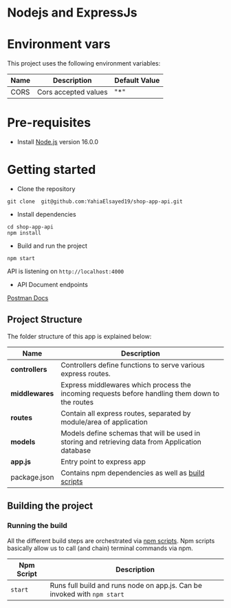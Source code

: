 # Nodejs and ExpressJs

# Environment vars
This project uses the following environment variables:

| Name                          | Description                         | Default Value                                  |
| ----------------------------- | ------------------------------------| -----------------------------------------------|
|CORS           | Cors accepted values            | "*"      |


# Pre-requisites
- Install [Node.js](https://nodejs.org/en/) version 16.0.0


# Getting started
- Clone the repository
```
git clone  git@github.com:YahiaElsayed19/shop-app-api.git
```
- Install dependencies
```
cd shop-app-api
npm install
```
- Build and run the project
```
npm start
```
  API is listening on `http://localhost:4000`

- API Document endpoints

[Postman Docs](https://documenter.getpostman.com/view/24067778/2s9YXb84zj)







## Project Structure
The folder structure of this app is explained below:

| Name | Description |
| ------------------------ | --------------------------------------------------------------------------------------------- |
| **controllers**      | Controllers define functions to serve various express routes. 
| **middlewares**      | Express middlewares which process the incoming requests before handling them down to the routes
| **routes**           | Contain all express routes, separated by module/area of application                       
| **models**           | Models define schemas that will be used in storing and retrieving data from Application database  |
| **app.js**        | Entry point to express app                                                               |
| package.json             | Contains npm dependencies as well as [build scripts](#what-if-a-library-isnt-on-definitelytyped)   | tsconfig.json            | Config settings for compiling source code only written in TypeScript                                               |

## Building the project

### Running the build
All the different build steps are orchestrated via [npm scripts](https://docs.npmjs.com/misc/scripts).
Npm scripts basically allow us to call (and chain) terminal commands via npm.

| Npm Script | Description |
| ------------------------- | ------------------------------------------------------------------------------------------------- |
| `start`                   | Runs full build and runs node on app.js. Can be invoked with `npm start`                  |
